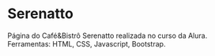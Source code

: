 # Serenatto
Página do Café&Bistrô Serenatto realizada no curso da Alura.<br>
Ferramentas: HTML, CSS, Javascript, Bootstrap. 
